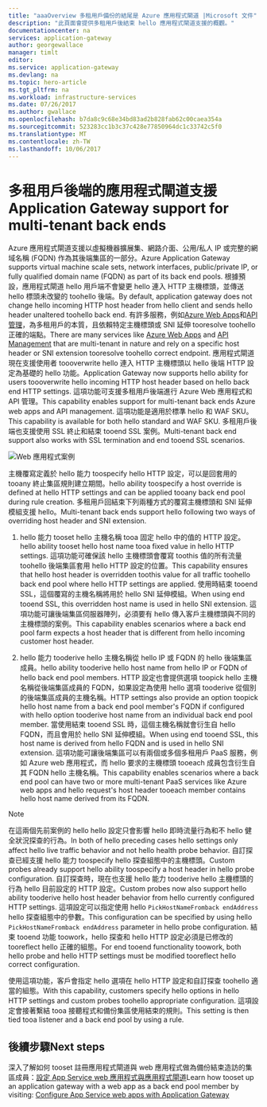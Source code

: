 ```yaml
---
title: "aaaOverview 多租用戶備份的結尾是 Azure 應用程式閘道 |Microsoft 文件"
description: "此頁面會提供多租用戶後結束 hello 應用程式閘道支援的概觀。"
documentationcenter: na
services: application-gateway
author: georgewallace
manager: timlt
editor: 
ms.service: application-gateway
ms.devlang: na
ms.topic: hero-article
ms.tgt_pltfrm: na
ms.workload: infrastructure-services
ms.date: 07/26/2017
ms.author: gwallace
ms.openlocfilehash: b7da8c9c68e34bd83ad2b828fab62c00caea354a
ms.sourcegitcommit: 523283cc1b3c37c428e77850964dc1c33742c5f0
ms.translationtype: MT
ms.contentlocale: zh-TW
ms.lasthandoff: 10/06/2017
---
```

# <a name="application-gateway-support-for-multi-tenant-back-ends"></a><span data-ttu-id="1b729-103">多租用戶後端的應用程式閘道支援</span><span class="sxs-lookup"><span data-stu-id="1b729-103">Application Gateway support for multi-tenant back ends</span></span>

<span data-ttu-id="1b729-104">Azure 應用程式閘道支援以虛擬機器擴展集、網路介面、公用/私人 IP 或完整的網域名稱 (FQDN) 作為其後端集區的一部分。</span><span class="sxs-lookup"><span data-stu-id="1b729-104">Azure Application Gateway supports virtual machine scale sets, network interfaces, public/private IP, or fully qualified domain name (FQDN) as part of its back end pools.</span></span> <span data-ttu-id="1b729-105">根據預設，應用程式閘道 hello 用戶端不會變更 hello 連入 HTTP 主機標頭，並傳送 hello 標頭未改變的 toohello 後端。</span><span class="sxs-lookup"><span data-stu-id="1b729-105">By default, application gateway does not change hello incoming HTTP host header from hello client and sends hello header unaltered toohello back end.</span></span> <span data-ttu-id="1b729-106">有許多服務，例如[Azure Web Apps](../app-service-web/app-service-web-overview.md)和[API 管理](../api-management/api-management-key-concepts.md)，為多租用戶的本質，且依賴特定主機標頭或 SNI 延伸 tooresolve toohello 正確的端點。</span><span class="sxs-lookup"><span data-stu-id="1b729-106">There are many services like [Azure Web Apps](../app-service-web/app-service-web-overview.md) and [API Management](../api-management/api-management-key-concepts.md) that are multi-tenant in nature and rely on a specific host header or SNI extension tooresolve toohello correct endpoint.</span></span> <span data-ttu-id="1b729-107">應用程式閘道現在支援使用者 toooverwrite hello 連入 HTTP 主機標頭以 hello 後端 HTTP 設定為基礎的 hello 功能。</span><span class="sxs-lookup"><span data-stu-id="1b729-107">Application Gateway now supports hello ability for users toooverwrite hello incoming HTTP host header based on hello back end HTTP settings.</span></span> <span data-ttu-id="1b729-108">這項功能可支援多租用戶後端進行 Azure Web 應用程式和 API 管理。</span><span class="sxs-lookup"><span data-stu-id="1b729-108">This capability enables support for multi-tenant back ends Azure web apps and API management.</span></span> <span data-ttu-id="1b729-109">這項功能是適用於標準 hello 和 WAF SKU。</span><span class="sxs-lookup"><span data-stu-id="1b729-109">This capability is available for both hello standard and WAF SKU.</span></span> <span data-ttu-id="1b729-110">多租用戶後端也支援使用 SSL 終止和結束 tooend SSL 案例。</span><span class="sxs-lookup"><span data-stu-id="1b729-110">Multi-tenant back end support also works with SSL termination and end tooend SSL scenarios.</span></span>

![Web 應用程式案例](./media/application-gateway-web-app-overview/scenario.png)

<span data-ttu-id="1b729-112">主機覆寫定義於 hello 能力 toospecify hello HTTP 設定，可以是回套用的 tooany 終止集區規則建立期間。</span><span class="sxs-lookup"><span data-stu-id="1b729-112">hello ability toospecify a host override is defined at hello HTTP settings and can be applied tooany back end pool during rule creation.</span></span> <span data-ttu-id="1b729-113">多租用戶回結束下列兩種方式的覆寫主機標頭和 SNI 延伸模組支援 hello。</span><span class="sxs-lookup"><span data-stu-id="1b729-113">Multi-tenant back ends support hello following two ways of overriding host header and SNI extension.</span></span>

1. <span data-ttu-id="1b729-114">hello 能力 tooset hello 主機名稱 tooa 固定 hello 中的值的 HTTP 設定。</span><span class="sxs-lookup"><span data-stu-id="1b729-114">hello ability tooset hello host name tooa fixed value in hello HTTP settings.</span></span> <span data-ttu-id="1b729-115">這項功能可確保該 hello 主機標頭會覆寫 toothis 值的所有流量 toohello 後端集區套用 hello HTTP 設定的位置。</span><span class="sxs-lookup"><span data-stu-id="1b729-115">This capability ensures that hello host header is overridden toothis value for all traffic toohello back end pool where hello HTTP settings are applied.</span></span> <span data-ttu-id="1b729-116">使用時結束 tooend SSL，這個覆寫的主機名稱將用於 hello SNI 延伸模組。</span><span class="sxs-lookup"><span data-stu-id="1b729-116">When using end tooend SSL, this overridden host name is used in hello SNI extension.</span></span> <span data-ttu-id="1b729-117">這項功能可讓後端集區伺服器陣列，必須要有 hello 傳入客戶主機標頭與不同的主機標頭的案例。</span><span class="sxs-lookup"><span data-stu-id="1b729-117">This capability enables scenarios where a back end pool farm expects a host header that is different from hello incoming customer host header.</span></span>

2. <span data-ttu-id="1b729-118">hello 能力 tooderive hello 主機名稱從 hello IP 或 FQDN 的 hello 後端集區成員。</span><span class="sxs-lookup"><span data-stu-id="1b729-118">hello ability tooderive hello host name from hello IP or FQDN of hello back end pool members.</span></span> <span data-ttu-id="1b729-119">HTTP 設定也會提供選項 toopick hello 主機名稱從後端集區成員的 FQDN，如果設定為使用 hello 選項 tooderive 從個別的後端集區成員的主機名稱。</span><span class="sxs-lookup"><span data-stu-id="1b729-119">HTTP settings also provide an option toopick hello host name from a back end pool member's FQDN if configured with hello option tooderive host name from an individual back end pool member.</span></span> <span data-ttu-id="1b729-120">當使用結束 tooend SSL 時，這個主機名稱就會衍生自 hello FQDN，而且會用於 hello SNI 延伸模組。</span><span class="sxs-lookup"><span data-stu-id="1b729-120">When using end tooend SSL, this host name is derived from hello FQDN and is used in hello SNI extension.</span></span> <span data-ttu-id="1b729-121">這項功能可讓後端集區可以有兩個或多個多租用戶 PaaS 服務，例如 Azure web 應用程式，而 hello 要求的主機標頭 tooeach 成員包含衍生自其 FQDN hello 主機名稱。</span><span class="sxs-lookup"><span data-stu-id="1b729-121">This capability enables scenarios where a back end pool can have two or more multi-tenant PaaS services like Azure web apps and hello request's host header tooeach member contains hello host name derived from its FQDN.</span></span>

> [!NOTE]
> <span data-ttu-id="1b729-122">在這兩個先前案例的 hello hello 設定只會影響 hello 即時流量行為和不 hello 健全狀況探查的行為。</span><span class="sxs-lookup"><span data-stu-id="1b729-122">In both of hello preceding cases hello settings only affect hello live traffic behavior and not hello health probe behavior.</span></span> <span data-ttu-id="1b729-123">自訂探查已經支援 hello 能力 toospecify hello 探查組態中的主機標頭。</span><span class="sxs-lookup"><span data-stu-id="1b729-123">Custom probes already support hello ability toospecify a host header in hello probe configuration.</span></span> <span data-ttu-id="1b729-124">自訂探查時，現在也支援 hello 能力 tooderive hello 主機標頭的行為 hello 目前設定的 HTTP 設定。</span><span class="sxs-lookup"><span data-stu-id="1b729-124">Custom probes now also support hello ability tooderive hello host header behavior from hello currently configured HTTP settings.</span></span> <span data-ttu-id="1b729-125">這項設定可以指定使用 hello `PickHostNameFromback endAddress` hello 探查組態中的參數。</span><span class="sxs-lookup"><span data-stu-id="1b729-125">This configuration can be specified by using hello `PickHostNameFromback endAddress` parameter in hello probe configuration.</span></span> <span data-ttu-id="1b729-126">結束 tooend 功能 toowork，hello 探查和 hello HTTP 設定必須是已修改的 tooreflect hello 正確的組態。</span><span class="sxs-lookup"><span data-stu-id="1b729-126">For end tooend functionality toowork, both hello probe and hello HTTP settings must be modified tooreflect hello correct configuration.</span></span>

<span data-ttu-id="1b729-127">使用這項功能，客戶會指定 hello 選項在 hello HTTP 設定和自訂探查 toohello 適當的組態。</span><span class="sxs-lookup"><span data-stu-id="1b729-127">With this capability, customers specify hello options in hello HTTP settings and custom probes toohello appropriate configuration.</span></span> <span data-ttu-id="1b729-128">這項設定會接著繫結 tooa 接聽程式和備份集區使用結束的規則。</span><span class="sxs-lookup"><span data-stu-id="1b729-128">This setting is then tied tooa listener and a back end pool by using a rule.</span></span>

## <a name="next-steps"></a><span data-ttu-id="1b729-129">後續步驟</span><span class="sxs-lookup"><span data-stu-id="1b729-129">Next steps</span></span>

<span data-ttu-id="1b729-130">深入了解如何 tooset 註冊應用程式閘道與 web 應用程式做為備份結束造訪的集區成員：[設定 App Service web 應用程式與應用程式閘道](application-gateway-web-app-powershell.md)</span><span class="sxs-lookup"><span data-stu-id="1b729-130">Learn how tooset up an application gateway with a web app as a back end pool member by visiting: [Configure App Service web apps with Application Gateway](application-gateway-web-app-powershell.md)</span></span>
